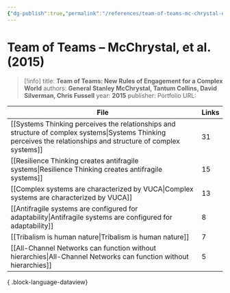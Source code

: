 ```yaml
---
{"dg-publish":true,"permalink":"/references/team-of-teams-mc-chrystal-et-al-2015/"}
---
```



# Team of Teams – McChrystal, et al. (2015)

> [!info]
> title: **Team of Teams: New Rules of Engagement for a Complex World**
> authors: **General Stanley McChrystal, Tantum Collins, David Silverman, Chris Fussell**
> year: **2015**
> publisher: Portfolio
> URL: 



| File                                                                                                                                                                | Links |
| ------------------------------------------------------------------------------------------------------------------------------------------------------------------- | ----- |
| [[Systems Thinking perceives the relationships and structure of complex systems\|Systems Thinking perceives the relationships and structure of complex systems]] | 31    |
| [[Resilience Thinking creates antifragile systems\|Resilience Thinking creates antifragile systems]]                                                             | 15    |
| [[Complex systems are characterized by VUCA\|Complex systems are characterized by VUCA]]                                                                         | 13    |
| [[Antifragile systems are configured for adaptability\|Antifragile systems are configured for adaptability]]                                                     | 8     |
| [[Tribalism is human nature\|Tribalism is human nature]]                                                                                                         | 7     |
| [[All-Channel Networks can function without hierarchies\|All-Channel Networks can function without hierarchies]]                                                 | 5     |

{ .block-language-dataview}
